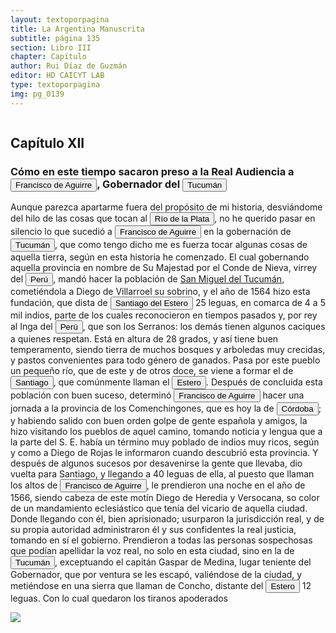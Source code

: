```yaml
---
layout: textoporpagina
title: La Argentina Manuscrita
subtitle: página 135
section: Libro III
chapter: Capítulo 
author: Rui Díaz de Guzmán
editor: HD CAICYT LAB
type: textoporpagina
img: pg_0139
---
```


<div class="row">
    <div class="column">
<h2>Capítulo XII</h2><h3>Cómo en este tiempo sacaron preso a la Real Audiencia a <button class="balloon" data-balloon-pos="up" data-balloon-length="large" data-balloon="Francisco de Aguirre también conocido como Francisco de Aguirre &quot;el Viejo&quot; (Talavera de la Reina, Corona de Castilla, 1500 - La Serena, Capitanía General de Chile, 1581) fue un conquistador español que participó en la conquista de Chile y del noroeste de Argentina. En su juventud se incorporó a las tropas imperiales de Carlos I de España. En 1525, Aguirre tuvo una destacada actuación en la memorable batalla de Pavía, en la que los soldados de Carlos I derrotaron a los franceses y aprehendieron al rey Francisco I de Francia y en 1527 participó del &quot;saqueo de Roma&quot;. Las cartas y sus documentos revelan que poseía una inteligencia cultivada. De entre los conquistadores, fue uno de los que más legítimos títulos podía blasonar de la nobleza de su cuna. En 1534, se embarcó hacia América. Desde la isla de Cuba viajó al Perú en 1537, junto a 400 soldados castellanos que venían a socorrer a Francisco Pizarro, que luchaba contra los incas. En Panamá se hizo de caballos, armas, un negro y criados españoles. Arribó al Perú al tiempo que Pizarro había capturado al Inca Atahualpa, al que ejecutó. De inmediato, Aguirre se puso a las órdenes del conquistador del Perú y tuvo destacada actuación en todas las campañas y en la dominación de los incas. Más tarde ayudó al capitán Diego de Rojas a dominar y poblar la Provincia de Charcas, donde fue durante dos años teniente.Asignado como gobernador de Chile a la muerte de Pedro de Valdivia, fue también gobernador del Tucumán en tres oportunidades y fundador de las ciudades de La Serena (Chile) y Santiago del Estero (Argentina).">Francisco de Aguirre</button>, Gobernador del <a href="https://recogito.pelagios.org/document/wzqxhk0h3vpikm/part/1/edit#e1a41c76-692f-49a5-bc05-6580ad4b277a" target="_blank"><button class="balloon" data-balloon-pos="up" data-balloon-length="large" data-balloon="Si bien la gobernación de Tucumán se establece en 1563, los territorios que la integraban (las actuales provincias argentinas de Tucumán, Jujuy, Salta, Santiago del Estero y Catamarca) ya habían sido objeto de conquista y colonización en la primera mitad del siglo XVI a partir de avanzadas provenientes de Asunción, Chile y Perú.">Tucumán</button></a></h3><p>Aunque parezca apartarme fuera del propósito de mi historia, desviándome del hilo de las cosas que tocan al <a href="https://recogito.pelagios.org/document/wzqxhk0h3vpikm/part/1/edit#97ff3bad-b037-4f96-ab3a-775d74b7bf8a" target="_blank"><button class="balloon" data-balloon-pos="up" data-balloon-length="large" data-balloon="Refiere a la Provincia del Río de la Plata, un espacio creado a partir de las capitulaciones que firmó el primer adelantado Pedro de Mendoza con Carlos I en 1534.La misma limitaba al norte con los territorios otorgados a Diego de Almagro, ocupando una franja que se extendería entre el Mar del Sur y el Mar Océano Austral. La exploración y ocupación efectiva del terreno delimitarían el espacio de la provincia del Río de la Plata al sector atlántico y específicamente, al eje fluvial Paraná-Plata.">Río de la Plata</button></a>, no he querido pasar en silencio lo que sucedió a <button class="balloon" data-balloon-pos="up" data-balloon-length="large" data-balloon="Francisco de Aguirre también conocido como Francisco de Aguirre &quot;el Viejo&quot; (Talavera de la Reina, Corona de Castilla, 1500 - La Serena, Capitanía General de Chile, 1581) fue un conquistador español que participó en la conquista de Chile y del noroeste de Argentina. En su juventud se incorporó a las tropas imperiales de Carlos I de España. En 1525, Aguirre tuvo una destacada actuación en la memorable batalla de Pavía, en la que los soldados de Carlos I derrotaron a los franceses y aprehendieron al rey Francisco I de Francia y en 1527 participó del &quot;saqueo de Roma&quot;. Las cartas y sus documentos revelan que poseía una inteligencia cultivada. De entre los conquistadores, fue uno de los que más legítimos títulos podía blasonar de la nobleza de su cuna. En 1534, se embarcó hacia América. Desde la isla de Cuba viajó al Perú en 1537, junto a 400 soldados castellanos que venían a socorrer a Francisco Pizarro, que luchaba contra los incas. En Panamá se hizo de caballos, armas, un negro y criados españoles. Arribó al Perú al tiempo que Pizarro había capturado al Inca Atahualpa, al que ejecutó. De inmediato, Aguirre se puso a las órdenes del conquistador del Perú y tuvo destacada actuación en todas las campañas y en la dominación de los incas. Más tarde ayudó al capitán Diego de Rojas a dominar y poblar la Provincia de Charcas, donde fue durante dos años teniente.Asignado como gobernador de Chile a la muerte de Pedro de Valdivia, fue también gobernador del Tucumán en tres oportunidades y fundador de las ciudades de La Serena (Chile) y Santiago del Estero (Argentina).">Francisco de Aguirre</button> en la gobernación de <a href="https://recogito.pelagios.org/document/wzqxhk0h3vpikm/part/1/edit#f322cc7f-7553-466a-b3c7-2506f93f3ae8" target="_blank"><button class="balloon" data-balloon-pos="up" data-balloon-length="large" data-balloon="Si bien la gobernación de Tucumán se establece en 1563, los territorios que la integraban (las actuales provincias argentinas de Tucumán, Jujuy, Salta, Santiago del Estero y Catamarca) ya habían sido objeto de conquista y colonización en la primera mitad del siglo XVI a partir de avanzadas provenientes de Asunción, Chile y Perú.">Tucumán</button></a>, que como tengo dicho me es fuerza tocar algunas cosas de aquella tierra, según en esta historia he comenzado. El cual gobernando aquella provincia en nombre de Su Majestad por el Conde de Nieva, virrey del <a href="https://recogito.pelagios.org/document/wzqxhk0h3vpikm/part/1/edit#3d53ca26-e211-4538-b5af-345c0c8f7095" target="_blank"><button class="balloon" data-balloon-pos="up" data-balloon-length="large" data-balloon="Entendido como virreinato del Perú.">Perú</button></a>, mandó hacer la población de <a href="https://recogito.pelagios.org/document/wzqxhk0h3vpikm/part/1/edit#beee93b4-2172-45ed-86ed-75548eda94e5" target="_blank">San Miguel del Tucumán</a>, cometiéndola a Diego de Villarroel su sobrino, y el año de 1564 hizo esta fundación, que dista de <a href="https://recogito.pelagios.org/document/wzqxhk0h3vpikm/part/1/edit#d370030e-7ad4-4633-8b8b-6ac30d9ab33f" target="_blank"><button class="balloon" data-balloon-pos="up" data-balloon-length="large" data-balloon="La ciudad fue fundada en su emplazamiento actual en 1553, y desde ella salieron numerosos contingentes que ayudaron a fundar diversas ciudades en el actual territorio argentino, como San Miguel de Tucumán, Córdoba, Salta, La Rioja, San Salvador de Jujuy y Catamarca.">Santiago del Estero</button></a> 25 leguas, en comarca de 4 a 5 mil indios, parte de los cuales reconocieron en tiempos pasados y, por rey al Inga del <a href="https://recogito.pelagios.org/document/wzqxhk0h3vpikm/part/1/edit#c3010be3-3b64-4c92-aea5-d5f208d2a4e5" target="_blank"><button class="balloon" data-balloon-pos="up" data-balloon-length="large" data-balloon="Entendido como virreinato del Perú.">Perú</button></a>, que son los <persName xml:id="recogito-77e12561-c080-4633-8d32-80d0be91e7e2" ana="tribe">Serranos</persName>: los demás tienen algunos caciques a quienes respetan. Está en altura de 28 grados, y así tiene buen temperamento, siendo tierra de muchos bosques y arboledas muy crecidas, y pastos convenientes para todo género de ganados. Pasa por este pueblo un pequeño río, que de este y de otros doce, se viene a formar el de <a href="https://recogito.pelagios.org/document/wzqxhk0h3vpikm/part/1/edit#f772c6dc-5f1f-4146-a22e-655c8be7d190" target="_blank"><button class="balloon" data-balloon-pos="up" data-balloon-length="large" data-balloon="La ciudad fue fundada en su emplazamiento actual en 1553, y desde ella salieron numerosos contingentes que ayudaron a fundar diversas ciudades en el actual territorio argentino, como San Miguel de Tucumán, Córdoba, Salta, La Rioja, San Salvador de Jujuy y Catamarca.">Santiago</button></a>, que comúnmente llaman el <a href="https://recogito.pelagios.org/document/wzqxhk0h3vpikm/part/1/edit#c2e4b071-905d-4a15-a264-8dbdf2e34e60" target="_blank"><button class="balloon" data-balloon-pos="up" data-balloon-length="large" data-balloon="La ciudad fue fundada en su emplazamiento actual en 1553, y desde ella salieron numerosos contingentes que ayudaron a fundar diversas ciudades en el actual territorio argentino, como San Miguel de Tucumán, Córdoba, Salta, La Rioja, San Salvador de Jujuy y Catamarca.">Estero</button></a>. Después de concluida esta población con buen suceso, determinó <button class="balloon" data-balloon-pos="up" data-balloon-length="large" data-balloon="Francisco de Aguirre también conocido como Francisco de Aguirre &quot;el Viejo&quot; (Talavera de la Reina, Corona de Castilla, 1500 - La Serena, Capitanía General de Chile, 1581) fue un conquistador español que participó en la conquista de Chile y del noroeste de Argentina. En su juventud se incorporó a las tropas imperiales de Carlos I de España. En 1525, Aguirre tuvo una destacada actuación en la memorable batalla de Pavía, en la que los soldados de Carlos I derrotaron a los franceses y aprehendieron al rey Francisco I de Francia y en 1527 participó del &quot;saqueo de Roma&quot;. Las cartas y sus documentos revelan que poseía una inteligencia cultivada. De entre los conquistadores, fue uno de los que más legítimos títulos podía blasonar de la nobleza de su cuna. En 1534, se embarcó hacia América. Desde la isla de Cuba viajó al Perú en 1537, junto a 400 soldados castellanos que venían a socorrer a Francisco Pizarro, que luchaba contra los incas. En Panamá se hizo de caballos, armas, un negro y criados españoles. Arribó al Perú al tiempo que Pizarro había capturado al Inca Atahualpa, al que ejecutó. De inmediato, Aguirre se puso a las órdenes del conquistador del Perú y tuvo destacada actuación en todas las campañas y en la dominación de los incas. Más tarde ayudó al capitán Diego de Rojas a dominar y poblar la Provincia de Charcas, donde fue durante dos años teniente.Asignado como gobernador de Chile a la muerte de Pedro de Valdivia, fue también gobernador del Tucumán en tres oportunidades y fundador de las ciudades de La Serena (Chile) y Santiago del Estero (Argentina).">Francisco de Aguirre</button> hacer una jornada a la provincia de los <persName xml:id="recogito-2fb3ad00-8697-4a77-9bcc-50430ca76240" ana="tribe">Comenchingones</persName>, que es hoy la de <a href="https://recogito.pelagios.org/document/wzqxhk0h3vpikm/part/1/edit#62dcf43d-997e-442e-8c4f-281c811da7be" target="_blank"><button class="balloon" data-balloon-pos="up" data-balloon-length="large" data-balloon="Se refiere a la ciudad de Córdoba (Argentina). La misma había sido fundada en 1573, pero 1577 fue trasladada a su ubicación actual sobre el río Suquía (en ese entonces, San Juan).">Córdoba</button></a>; y habiendo salido con buen orden golpe de gente española y amigos, la hizo visitando los pueblos de aquel camino, tomando noticia y lengua que a la parte del S. E. había un término muy poblado de indios muy ricos, según y como a Diego de Rojas le informaron cuando descubrió esta provincia. Y después de algunos sucesos por desavenirse la gente que llevaba, dio vuelta para Santiago, y llegando a 40 leguas de ella, al puesto que llaman los altos de <button class="balloon" data-balloon-pos="up" data-balloon-length="large" data-balloon="Francisco de Aguirre también conocido como Francisco de Aguirre &quot;el Viejo&quot; (Talavera de la Reina, Corona de Castilla, 1500 - La Serena, Capitanía General de Chile, 1581) fue un conquistador español que participó en la conquista de Chile y del noroeste de Argentina. En su juventud se incorporó a las tropas imperiales de Carlos I de España. En 1525, Aguirre tuvo una destacada actuación en la memorable batalla de Pavía, en la que los soldados de Carlos I derrotaron a los franceses y aprehendieron al rey Francisco I de Francia y en 1527 participó del &quot;saqueo de Roma&quot;. Las cartas y sus documentos revelan que poseía una inteligencia cultivada. De entre los conquistadores, fue uno de los que más legítimos títulos podía blasonar de la nobleza de su cuna. En 1534, se embarcó hacia América. Desde la isla de Cuba viajó al Perú en 1537, junto a 400 soldados castellanos que venían a socorrer a Francisco Pizarro, que luchaba contra los incas. En Panamá se hizo de caballos, armas, un negro y criados españoles. Arribó al Perú al tiempo que Pizarro había capturado al Inca Atahualpa, al que ejecutó. De inmediato, Aguirre se puso a las órdenes del conquistador del Perú y tuvo destacada actuación en todas las campañas y en la dominación de los incas. Más tarde ayudó al capitán Diego de Rojas a dominar y poblar la Provincia de Charcas, donde fue durante dos años teniente.Asignado como gobernador de Chile a la muerte de Pedro de Valdivia, fue también gobernador del Tucumán en tres oportunidades y fundador de las ciudades de La Serena (Chile) y Santiago del Estero (Argentina).">Francisco de Aguirre</button>, le prendieron una noche en el año de 1566, siendo cabeza de este motín Diego de Heredia y Versocana, so color de un mandamiento eclesiástico que tenía del vicario de aquella ciudad. Donde llegando con él, bien aprisionado; usurparon la jurisdicción real, y de su propia autoridad administraron él y sus confidentes la real justicia, tomando en sí el gobierno. Prendieron a todas las personas sospechosas que podían apellidar la voz real, no solo en esta ciudad, sino en la de <a href="https://recogito.pelagios.org/document/wzqxhk0h3vpikm/part/1/edit#d3c90adb-73d4-4517-bf9c-c9644b55fd83" target="_blank"><button class="balloon" data-balloon-pos="up" data-balloon-length="large" data-balloon="Si bien la gobernación de Tucumán se establece en 1563, los territorios que la integraban (las actuales provincias argentinas de Tucumán, Jujuy, Salta, Santiago del Estero y Catamarca) ya habían sido objeto de conquista y colonización en la primera mitad del siglo XVI a partir de avanzadas provenientes de Asunción, Chile y Perú.">Tucumán</button></a>, exceptuando el capitán Gaspar de Medina, lugar teniente del Gobernador, que por ventura se les escapó, valiéndose de la ciudad, y metiéndose en una sierra que llaman de Concho, distante del <a href="https://recogito.pelagios.org/document/wzqxhk0h3vpikm/part/1/edit#f98b88fa-9c98-4b5e-b1f4-2b1daf1db111" target="_blank"><button class="balloon" data-balloon-pos="up" data-balloon-length="large" data-balloon="La ciudad fue fundada en su emplazamiento actual en 1553, y desde ella salieron numerosos contingentes que ayudaron a fundar diversas ciudades en el actual territorio argentino, como San Miguel de Tucumán, Córdoba, Salta, La Rioja, San Salvador de Jujuy y Catamarca.">Estero</button></a> 12 leguas. Con lo cual quedaron los tiranos apoderados</p></div>

<div class="column">
<a href="{{site.baseurl}}/assets/img/argentina_manuscrita/{{page.img}}.jpg"><img src="{{site.baseurl}}/assets/img/argentina_manuscrita/{{page.img}}.jpg"></a>
</div>
</div>